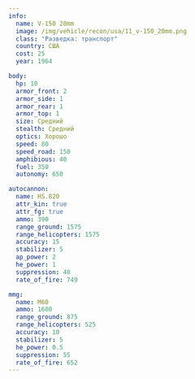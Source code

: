```yaml
---
info:
  name: V-150 20mm
  image: /img/vehicle/recon/usa/11_v-150_20mm.png
  class: "Разведка: транспорт"
  country: США
  cost: 25
  year: 1964

body:
  hp: 10
  armor_front: 2
  armor_side: 1
  armor_rear: 1
  armor_top: 1
  size: Средний
  stealth: Средний
  optics: Хорошо
  speed: 80
  speed_road: 150
  amphibious: 40
  fuel: 350
  autonomy: 650

autocannon:
  name: HS.820
  attr_kin: true
  attr_fg: true
  ammo: 390
  range_ground: 1575
  range_helicopters: 1575
  accuracy: 15
  stabilizer: 5
  ap_power: 2
  he_power: 1
  suppression: 40
  rate_of_fire: 749

mmg:
  name: M60
  ammo: 1600
  range_ground: 875
  range_helicopters: 525
  accuracy: 10
  stabilizer: 5
  he_power: 0.5
  suppression: 55
  rate_of_fire: 652
---
```

